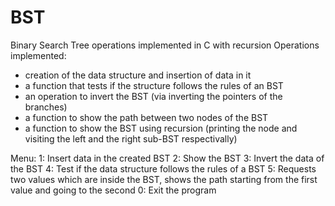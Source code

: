 # BST
Binary Search Tree operations implemented in C with recursion
Operations implemented:
- creation of the data structure and insertion of data in it
- a function that tests if the structure follows the rules of an BST
- an operation to invert the BST (via inverting the pointers of the branches)
- a function to show the path between two nodes of the BST
- a function to show the BST using recursion (printing the node and visiting the left and the right sub-BST respectivally) 

Menu:
1: Insert data in the created BST
2: Show the BST
3: Invert the data of the BST
4: Test if the data structure follows the rules of a BST
5: Requests two values which are inside the BST, shows the path starting from the first value and going to the second
0: Exit the program
